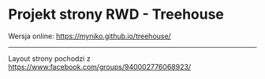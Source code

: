 # Projekt strony RWD - Treehouse

Wersja online: https://myniko.github.io/treehouse/

---
Layout strony pochodzi z https://www.facebook.com/groups/940002776068923/
